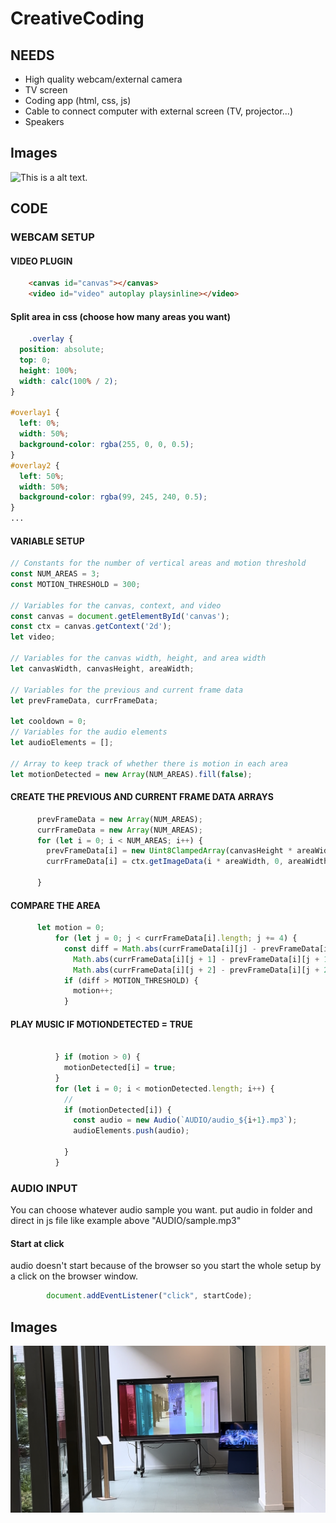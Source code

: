 # CreativeCoding

## NEEDS

* High quality webcam/external camera
* TV screen
* Coding app (html, css, js)
* Cable to connect computer with external screen (TV, projector...)
* Speakers

## Images

![This is a alt text.](/public/connect.heic "This is a sample image.")

## CODE
### WEBCAM SETUP

#### VIDEO PLUGIN
```html
    <canvas id="canvas"></canvas>
    <video id="video" autoplay playsinline></video>
```

#### Split area in css (choose how many areas you want)
```css
    .overlay {
  position: absolute;
  top: 0;
  height: 100%;
  width: calc(100% / 2);
}

#overlay1 {
  left: 0%;
  width: 50%;
  background-color: rgba(255, 0, 0, 0.5);
}
#overlay2 {
  left: 50%;
  width: 50%;
  background-color: rgba(99, 245, 240, 0.5);
}
...
```

#### VARIABLE SETUP 
```Javascript
// Constants for the number of vertical areas and motion threshold
const NUM_AREAS = 3;
const MOTION_THRESHOLD = 300;

// Variables for the canvas, context, and video
const canvas = document.getElementById('canvas');
const ctx = canvas.getContext('2d');
let video;

// Variables for the canvas width, height, and area width
let canvasWidth, canvasHeight, areaWidth;

// Variables for the previous and current frame data
let prevFrameData, currFrameData;

let cooldown = 0;
// Variables for the audio elements
let audioElements = [];

// Array to keep track of whether there is motion in each area
let motionDetected = new Array(NUM_AREAS).fill(false);
```


#### CREATE THE PREVIOUS AND CURRENT FRAME DATA ARRAYS
```Javascript
      prevFrameData = new Array(NUM_AREAS);
      currFrameData = new Array(NUM_AREAS);
      for (let i = 0; i < NUM_AREAS; i++) {
        prevFrameData[i] = new Uint8ClampedArray(canvasHeight * areaWidth * 4);
        currFrameData[i] = ctx.getImageData(i * areaWidth, 0, areaWidth, canvasHeight).data;

      }
```

#### COMPARE THE AREA 
```Javascript
      let motion = 0;
          for (let j = 0; j < currFrameData[i].length; j += 4) {
            const diff = Math.abs(currFrameData[i][j] - prevFrameData[i][j]) +
              Math.abs(currFrameData[i][j + 1] - prevFrameData[i][j + 1]) +
              Math.abs(currFrameData[i][j + 2] - prevFrameData[i][j + 2]);
            if (diff > MOTION_THRESHOLD) {
              motion++;
            }
```
#### PLAY MUSIC IF MOTIONDETECTED = TRUE
```Javascript
            
          } if (motion > 0) {
            motionDetected[i] = true;
          }
          for (let i = 0; i < motionDetected.length; i++) {
            // 
            if (motionDetected[i]) {
              const audio = new Audio(`AUDIO/audio_${i+1}.mp3`);
              audioElements.push(audio);
              
            }
          }
```

### AUDIO INPUT
You can choose whatever audio sample you want.
put audio in folder and direct in js file like example above "AUDIO/sample.mp3"

#### Start at click
audio doesn't start because of the browser so you start the whole setup by a click on the browser window.
```Javascript
        document.addEventListener("click", startCode);
```









## Images

![This is a alt text.](/public/final.jpg "This is a sample image.")
